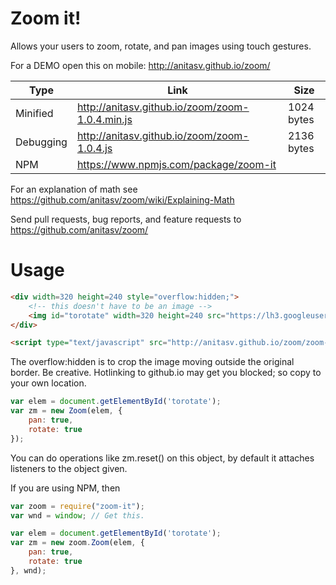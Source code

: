 # Zoom it!
Allows your users to zoom, rotate, and pan images using touch gestures.

For a DEMO open this on mobile: http://anitasv.github.io/zoom/

Type| Link | Size
-|-|-
Minified | http://anitasv.github.io/zoom/zoom-1.0.4.min.js | 1024 bytes
Debugging | http://anitasv.github.io/zoom/zoom-1.0.4.js | 2136 bytes
NPM | https://www.npmjs.com/package/zoom-it | 

For an explanation of math see https://github.com/anitasv/zoom/wiki/Explaining-Math

Send pull requests, bug reports, and feature requests to https://github.com/anitasv/zoom/

# Usage

```html
<div width=320 height=240 style="overflow:hidden;">
    <!-- this doesn't have to be an image -->
    <img id="torotate" width=320 height=240 src="https://lh3.googleusercontent.com/w33i78Rt0j4GHr7SA1luYtBAtmC1DmRHwobUcK1wCKivA_u4VczsDw0CweLmJpUwFRUs=w1920-h1200-no">
</div>

<script type="text/javascript" src="http://anitasv.github.io/zoom/zoom-1.0.4.min.js"> </script>
```

The overflow:hidden is to crop the image moving outside the original border. Be creative. Hotlinking to github.io may get you blocked; so copy to your own location.

```js
var elem = document.getElementById('torotate');
var zm = new Zoom(elem, {
    pan: true,
    rotate: true
});

```
You can do operations like zm.reset() on this object, by default it attaches listeners to the object given.

If you are using NPM, then

```js
var zoom = require("zoom-it");
var wnd = window; // Get this.

var elem = document.getElementById('torotate');
var zm = new zoom.Zoom(elem, {
    pan: true,
    rotate: true
}, wnd);

```
